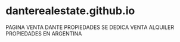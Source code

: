 # danterealestate.github.io 
PAGINA VENTA DANTE PROPIEDADES
SE DEDICA VENTA ALQUILER PROPIEDADES EN ARGENTINA
